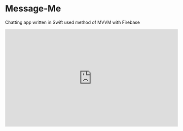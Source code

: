 # Message-Me
Chatting app written in Swift used method of MVVM with Firebase


<iframe width="560" height="315" src="https://www.youtube.com/embed/j-T8rhObXfA" frameborder="0" allow="accelerometer; autoplay; encrypted-media; gyroscope; picture-in-picture" allowfullscreen></iframe>
